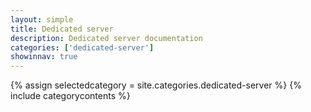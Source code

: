 ```yaml
---
layout: simple
title: Dedicated server
description: Dedicated server documentation
categories: ['dedicated-server']
showinnav: true
---
```


{% assign selectedcategory = site.categories.dedicated-server %}
{% include categorycontents %}
